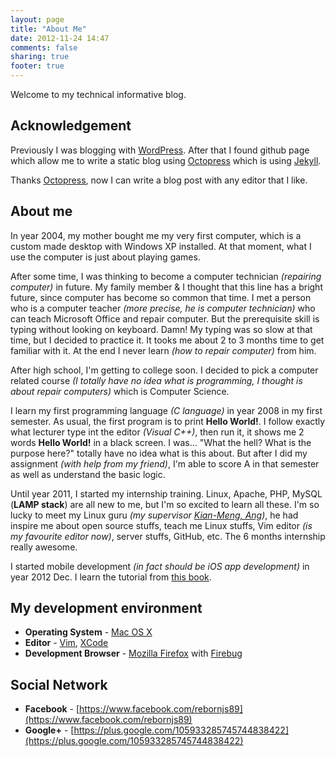 ```yaml
---
layout: page
title: "About Me"
date: 2012-11-24 14:47
comments: false
sharing: true
footer: true
---
```

Welcome to my technical informative blog.

## Acknowledgement
Previously I was blogging with [WordPress](http://wordpress.com/).
After that I found github page which allow me to write a static blog using [Octopress](http://octopress.org/) which is using [Jekyll](http://jekyllrb.com/).

Thanks [Octopress](http://octopress.org/), now I can write a blog post with any editor that I like.

## About me
In year 2004, my mother bought me my very first computer, which is a custom made desktop with Windows XP installed.
At that moment, what I use the computer is just about playing games.

After some time, I was thinking to become a computer technician _(repairing computer)_ in future.
My family member & I thought that this line has a bright future, since computer has become so
common that time. I met a person who is a computer teacher _(more precise, he is computer technician)_
who can teach Microsoft Office and repair computer. But the prerequisite skill is typing without looking
on keyboard. Damn! My typing was so slow at that time, but I decided to practice it. It tooks me about
2 to 3 months time to get familiar with it. At the end I never learn _(how to repair computer)_ from him.

After high school, I'm getting to college soon. I decided to pick a computer related course _(I totally have
no idea what is programming, I thought is about repair computers)_ which is Computer Science.

I learn my first programming language _(C language)_ in year 2008 in my first semester. As usual, the
first program is to print **Hello World!**. I follow exactly what lecturer type int the editor _(Visual
C++)_, then run it, it shows me 2 words **Hello World!** in a black screen. I was... "What the hell?
What is the purpose here?" totally have no idea what is this about. But after I did my assignment _(with help
from my friend)_, I'm able to score A in that semester as well as understand the basic logic.

Until year 2011, I started my internship training. Linux, Apache, PHP, MySQL (**LAMP stack**) are all new
to me, but I'm so excited to learn all these. I'm so lucky to meet my Linux guru _(my supervisor
[Kian-Meng, Ang](https://github.com/kianmeng))_, he had inspire me about open source stuffs, teach me
Linux stuffs, Vim editor _(is my favourite editor now)_, server stuffs, GitHub, etc. The 6 months
internship really awesome.

I started mobile development _(in fact should be iOS app development)_ in year 2012 Dec. I learn the tutorial
from [this book](http://www.raywenderlich.com/store/ios-apprentice).

## My development environment
* **Operating System** - [Mac OS X](http://www.ubuntu.com/)
* **Editor** - [Vim](http://www.vim.org/), [XCode](https://developer.apple.com/xcode/)
* **Development Browser** - [Mozilla Firefox](http://www.mozilla.org/en-US/firefox/new/) with [Firebug](http://getfirebug.com/)

## Social Network
* **Facebook** - [https://www.facebook.com/rebornjs89](https://www.facebook.com/rebornjs89)
* **Google+** - [https://plus.google.com/105933285745744838422](https://plus.google.com/105933285745744838422)
